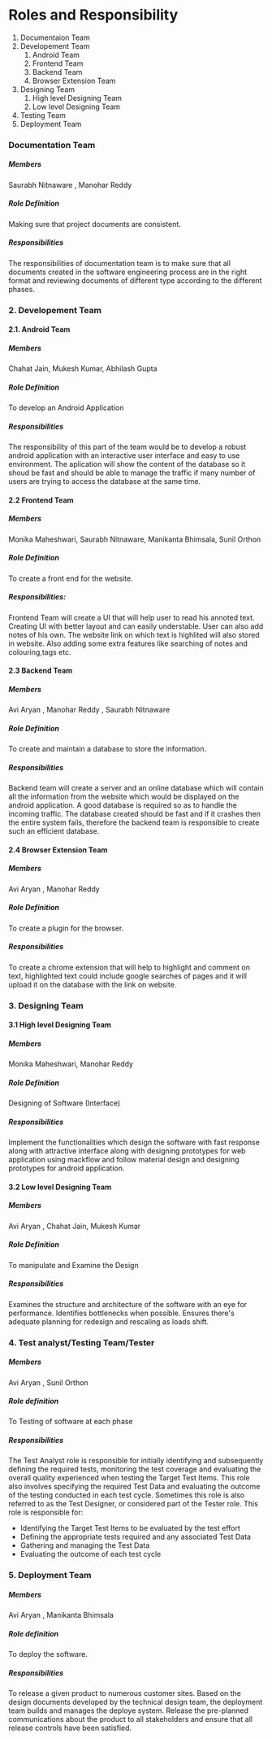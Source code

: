 # Roles and Responsibility

1. Documentaion Team
2. Developement Team
	1.  Android Team
	2.  Frontend Team
	3. Backend Team
	4. Browser Extension Team
3. Designing Team
	1. High level Designing Team
	2. Low level Designing Team
4. Testing Team
5. Deployment Team


### Documentation Team

##### Members

Saurabh Nitnaware , Manohar Reddy
  
##### Role Definition

Making sure that project documents are consistent.

##### Responsibilities

The responsibilities of documentation team is to make sure that all documents created in the software engineering 
process are in the right format and reviewing documents of different type according to the 	different phases. 


### 2. Developement Team


#### 	2.1. Android Team

##### Members

Chahat Jain,  Mukesh Kumar, Abhilash Gupta

##### Role Definition

To develop an Android Application

#####	Responsibilities

The responsibility of this part of the team would be to develop a robust android application with an interactive 
user interface and easy to use environment. 
The aplication will show the content of the database so it shoud be fast and should be able to manage the traffic 
if many number of users are trying to access the database at the same time.


#### 2.2 Frontend Team

##### Members

Monika Maheshwari, Saurabh Nitnaware, Manikanta Bhimsala, Sunil Orthon

##### Role Definition

To create a front end for the website.

##### Responsibilities:

Frontend Team will create a UI that will help user to read his annoted text. 
Creating UI with better layout and can easily understable.
User can also add notes of his own.
The website link on which text is highlited will also stored in website. 
Also adding some extra features like searching of notes and colouring,tags etc.


#### 2.3 Backend Team

##### Members

Avi Aryan , Manohar Reddy , Saurabh Nitnaware

##### Role Definition

To create and maintain a database to store the information.

##### Responsibilities

Backend team will create a server and an online database which will contain all the information from the website which would be displayed on the android application. 
A good database is required so as to handle the incoming traffic. 
The database created should be fast and if it crashes then the entire system fails, therefore the backend team is responsible to create such an efficient database.


#### 2.4 Browser Extension Team

##### Members

Avi Aryan , Manohar Reddy 

##### Role Definition

To create a plugin for the browser.

##### Responsibilities

To create a chrome extension that will help to highlight and comment on text, 
highlighted text could include google searches of pages and it will upload it on the database with the link on website.


### 3. Designing Team


#### 3.1 High level Designing Team

##### Members

Monika Maheshwari, Manohar Reddy

##### Role Definition

Designing of Software (Interface)

##### Responsibilities

Implement the functionalities which design the software with fast response along with attractive interface 
along with designing prototypes for web application using mackflow and follow material design and designing prototypes for android application.


#### 3.2 Low level Designing Team

##### Members

Avi Aryan , Chahat Jain, Mukesh Kumar

##### Role Definition

To manipulate and Examine the Design

##### Responsibilities

Examines the structure and architecture of the software with an eye for performance.
Identifies bottlenecks when possible. 
Ensures there's adequate planning for redesign and rescaling as loads shift.


### 4. Test analyst/Testing Team/Tester

##### Members

Avi Aryan , Sunil Orthon

##### Role definition

To Testing of software at each phase

##### Responsibilities

The Test Analyst role is responsible for initially identifying and subsequently defining the required tests, monitoring the test coverage and evaluating the overall quality experienced when testing the Target Test Items. 
This role also involves specifying the required Test Data and evaluating the outcome of the testing conducted in each test cycle. 
Sometimes this role is also referred to as the Test Designer, or considered part of the Tester role. 
This role is responsible for:

* Identifying the Target Test Items to be evaluated by the test effort 
* Defining the appropriate tests required and any associated Test Data 
* Gathering and managing the Test Data 
* Evaluating the outcome of each test cycle


### 5. Deployment Team

##### Members

Avi Aryan , Manikanta Bhimsala

##### Role definition

To deploy the software.

##### Responsibilities

To release a given product to numerous customer sites.
Based on the design documents developed by the technical design team, the deployment team builds and manages the deploye system.
Release the pre-planned communications about the product to all stakeholders and ensure that all release controls have been satisfied.

